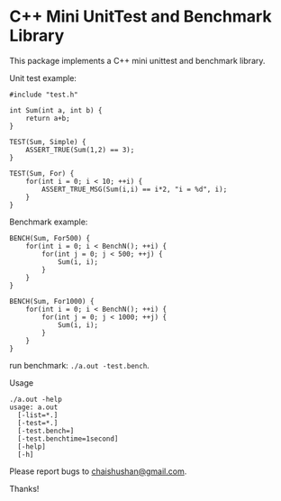 # C++ Mini UnitTest and Benchmark Library

This package implements a C++ mini unittest and benchmark library.

Unit test example:

	#include "test.h"
	
	int Sum(int a, int b) {
		return a+b;
	}
	
	TEST(Sum, Simple) {
		ASSERT_TRUE(Sum(1,2) == 3);
	}
	
	TEST(Sum, For) {
		for(int i = 0; i < 10; ++i) {
			ASSERT_TRUE_MSG(Sum(i,i) == i*2, "i = %d", i);
		}
	}

Benchmark example:

	BENCH(Sum, For500) {
		for(int i = 0; i < BenchN(); ++i) {
			for(int j = 0; j < 500; ++j) {
				Sum(i, i);
			}
		}
	}
	
	BENCH(Sum, For1000) {
		for(int i = 0; i < BenchN(); ++i) {
			for(int j = 0; j < 1000; ++j) {
				Sum(i, i);
			}
		}
	}

run benchmark: `./a.out -test.bench`.

Usage

	./a.out -help
	usage: a.out
	  [-list=*.]
	  [-test=*.]
	  [-test.bench=]
	  [-test.benchtime=1second]
	  [-help]
	  [-h]

Please report bugs to <chaishushan@gmail.com>.

Thanks!
